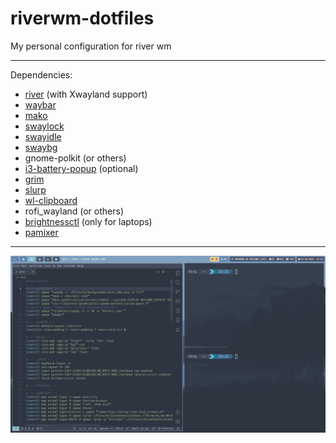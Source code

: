 # riverwm-dotfiles
 My personal configuration for river wm

---

Dependencies:
- [river](https://codeberg.org/river/river/src/branch/master) (with Xwayland support)
- [waybar](https://github.com/Alexays/Waybar)
- [mako](https://github.com/emersion/mako)
- [swaylock](https://github.com/swaywm/swaylock)
- [swayidle](https://github.com/swaywm/swayidle)
- [swaybg](https://github.com/swaywm/swaybg)
- gnome-polkit (or others)
- [i3-battery-popup](https://github.com/rjekker/i3-battery-popup) (optional)
- [grim](https://github.com/emersion/grim)
- [slurp](https://github.com/emersion/slurp)
- [wl-clipboard](https://github.com/bugaevc/wl-clipboard)
- rofi_wayland (or others)
- [brightnessctl](https://github.com/Hummer12007/brightnessctl) (only for laptops)
- [pamixer](https://github.com/cdemoulins/pamixer) 

---

<img src="riverwmgit.png">